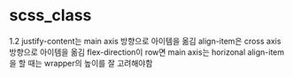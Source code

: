 # scss_class

1.2
justify-content는 main axis 방향으로 아이템을 옮김
align-item은 cross axis 방향으로 아이템을 옮김
flex-direction이 row면 main axis는 horizonal
align-item을 할 때는 wrapper의 높이를 잘 고려해야함